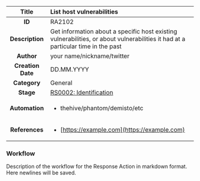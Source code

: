 | Title                       |  List host vulnerabilities         |
|:---------------------------:|:--------------------|
| **ID**                      | RA2102            |
| **Description**             | Get information about a specific host existing vulnerabilities, or about vulnerabilities it had at a particular time in the past   |
| **Author**                  | your name/nickname/twitter        |
| **Creation Date**           | DD.MM.YYYY |
| **Category**                | General      |
| **Stage**                   |[RS0002: Identification](../Response_Stages/RS0002.md)| 
| **Automation** |<ul><li>thehive/phantom/demisto/etc</li></ul>|
| **References** |<ul><li>[https://example.com](https://example.com)</li></ul>|

### Workflow

Description of the workflow for the Response Action in markdown format.  
Here newlines will be saved.  
